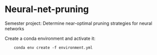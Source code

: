 # Neural-net-pruning
Semester project: Determine near-optimal pruning strategies for neural networks

Create a conda environment and activate it:

        conda env create -f environment.yml
